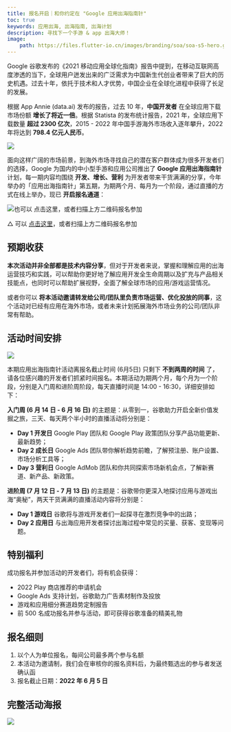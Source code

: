```yaml
---
title: 报名开启｜和你约定在 "Google 应用出海指南针"
toc: true
keywords: 应用出海, 出海指南, 出海计划
description: 寻找下一个手游 & app 出海大师！
image:
    path: https://files.flutter-io.cn/images/branding/soa/soa-s5-hero.gif
---
```


Google 谷歌发布的《2021 移动应用全球化指南》报告中提到，在移动互联网高度渗透的当下，全球用户迸发出来的广泛需求为中国新生代创业者带来了巨大的历史机遇。过去十年，依托于技术和人才优势，中国企业在全球化进程中获得了长足的发展。

根据 App Annie (data.ai) 发布的报告，过去 10 年，**中国开发者** 在全球应用下载市场份额 **增长了将近一倍**。根据 Statista 的发布统计报告，2021 年，全球应用下载数量 **超过 2300 亿次**，2015 - 2022 年中国手游海外市场收入逐年攀升，2022 年将达到 **798.4 亿元人民币**。

![](https://files.flutter-io.cn/images/branding/soa/soa-s5-hero.gif)

面向这样广阔的市场前景，到海外市场寻找自己的潜在客户群体成为很多开发者们的选择，Google 为国内的中小型手游和应用公司推出了 **Google 应用出海指南针** 计划，每一期内容均围绕 **开发、增长、营利** 为开发者带来干货满满的分享，今年举办的「应用出海指南针」第五期，为期两个月、每月为一个阶段，通过直播的方式在线上举办，现已 **开启报名通道**：

![也可以 [点击这里](https://flutter.cn/urls/soa-s5)，或者扫描上方二维码报名参加](https://files.flutter-io.cn/posts/images/2022/05/a79e67ef54841.jpg)

△ 可以 [点击这里](https://flutter.cn/urls/soa-s5)，或者扫描上方二维码报名参加

## 预期收获

**本次活动并非全部都是技术内容分享**，但对于开发者来说，掌握和理解应用的出海运营技巧和实践，可以帮助你更好地了解应用开发全生命周期以及扩充与产品相关技能点，也同时可以帮助扩展视野，全面了解全球市场的应用/游戏运营情况。

或者你可以 **将本活动邀请转发给公司/团队里负责市场运营、优化投放的同事**，这个活动对已经有应用在海外市场，或者未来计划拓展海外市场业务的公司/团队非常有帮助。

## 活动时间安排

![](https://files.flutter-io.cn/images/branding/soa/soa-s5-event-timeline.png)

本期应用出海指南针活动离报名截止时间 (6月5日) 只剩下 **不到两周的时间** 了，请各位感兴趣的开发者们抓紧时间报名。本期活动为期两个月，每个月为一个阶段，分别是入门周和进阶周阶段，每天直播时间是 14:00 - 16:30，详细安排如下：

**入门周 (6 月 14 日 - 6 月 16 日)** 的主题是：从零到一，谷歌助力开启全新价值发掘之旅，三天、每天两个半小时的直播活动将分别是：
- **Day 1 开发日** 
Google Play 团队和 Google Play 政策团队分享产品功能更新、最新趋势；
- **Day 2 成长日** 
Google Ads 团队带你解析趋势前瞻，了解预注册、账户设置、市场分析工具等；
- **Day 3 营利日**
Google AdMob 团队和你共同探索市场新机会点，了解新赛道、新产品、新政策。

**进阶周 (7 月 12 日 - 7 月 13 日)** 的主题是：谷歌带你更深入地探讨应用与游戏出海“奥秘”，两天干货满满的直播活动内容将分别是：
- **Day 1 游戏日**
谷歌将与游戏开发者们一起探寻在激烈竞争中的出路；
- **Day 2 应用日**
与出海应用开发者探讨出海过程中常见的买量、获客、变现等问题。

## 特别福利

成功报名并参加活动的开发者们，将有机会获得：
- 2022 Play 商店推荐的申请机会
- Google Ads 支持计划，谷歌助力广告素材制作及投放
- 游戏和应用细分赛道趋势定制报告
- 前 500 名成功报名并参与活动，即可获得谷歌准备的精美礼物

## 报名细则

1. 以个人为单位报名，每间公司最多两个参与名额
1. 本活动为邀请制，我们会在审核你的报名资料后，为最终甄选出的参与者发送确认函
1. 报名截止日期：**2022 年 6 月 5 日**

## 完整活动海报

![](https://files.flutter-io.cn/images/branding/soa/soa-s5-flyer.png)
